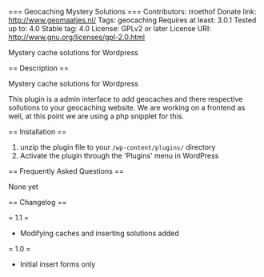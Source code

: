 === Geocaching Mystery Solutions ===
Contributors: rroethof
Donate link: http://www.geomaatjes.nl/
Tags: geocaching
Requires at least: 3.0.1
Tested up to: 4.0
Stable tag: 4.0
License: GPLv2 or later
License URI: http://www.gnu.org/licenses/gpl-2.0.html

Mystery cache solutions for Wordpress

== Description ==

Mystery cache solutions for Wordpress

This plugin is a admin interface to add geocaches and there respective sollutions to your geocaching website.
We are working on a frontend as well, at this point we are using a php snipplet for this.

== Installation ==

1. unzip the plugin file to your `/wp-content/plugins/` directory
2. Activate the plugin through the 'Plugins' menu in WordPress

== Frequently Asked Questions ==

None yet

== Changelog ==

= 1.1 =
* Modifying caches and inserting solutions added

= 1.0 =
* Initial insert forms only

